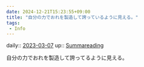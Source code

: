 ```yaml
---
date: 2024-12-21T15:23:55+09:00
title: "自分の力でおれを製造して誇っているように見える。"
tags:
 - Info
---
```


daily:: [2023-03-07](/Daily_Note/2023-03-07.md)
up:: [Summareading](Bar/Summareading.md)

自分の力でおれを製造して誇ってるように見える。